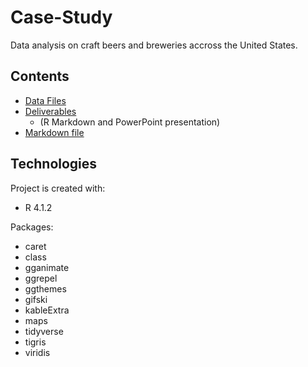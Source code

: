 # Case-Study
Data analysis on craft beers and breweries accross the United States.

## Contents
* [Data Files](https://github.com/KendallScott/Case-Study/tree/main/Data%20Files)
* [Deliverables](https://github.com/KendallScott/Case-Study/tree/main/Deliverables)
  * (R Markdown and PowerPoint presentation)
* [Markdown file](https://github.com/KendallScott/Case-Study/blob/main/Base%20code.rmd)

## Technologies
Project is created with:
* R 4.1.2


Packages:
* caret
* class
* gganimate
* ggrepel
* ggthemes
* gifski
* kableExtra
* maps
* tidyverse
* tigris
* viridis
